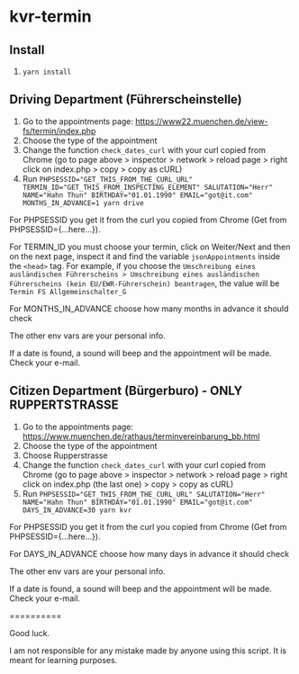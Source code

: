 # kvr-termin

## Install

1. `yarn install`

## Driving Department (Führerscheinstelle)

1. Go to the appointments page: https://www22.muenchen.de/view-fs/termin/index.php
2. Choose the type of the appointment
3. Change the function `check_dates_curl` with your curl copied from Chrome (go to page above > inspector > network > reload page > right click on index.php > copy > copy as cURL)
4. Run `PHPSESSID="GET_THIS_FROM_THE_CURL_URL" TERMIN_ID="GET_THIS_FROM_INSPECTING_ELEMENT" SALUTATION="Herr" NAME="Hahn Thun" BIRTHDAY="01.01.1990" EMAIL="got@it.com" MONTHS_IN_ADVANCE=1 yarn drive`

For PHPSESSID you get it from the curl you copied from Chrome (Get from PHPSESSID={...here...}).

For TERMIN_ID you must choose your termin, click on Weiter/Next and then on the next page, inspect it and find the variable `jsonAppointments` inside the `<head>` tag. For example, if you choose the `Umschreibung eines ausländischen Führerscheins > Umschreibung eines ausländischen Führerscheins (kein EU/EWR-Führerschein) beantragen`, the value will be `Termin FS Allgemeinschalter_G`

For MONTHS_IN_ADVANCE choose how many months in advance it should check

The other env vars are your personal info.

If a date is found, a sound will beep and the appointment will be made. Check your e-mail.

## Citizen Department (Bürgerburo) - ONLY RUPPERTSTRASSE

1. Go to the appointments page: https://www.muenchen.de/rathaus/terminvereinbarung_bb.html
2. Choose the type of the appointment
3. Choose Rupperstrasse
4. Change the function `check_dates_curl` with your curl copied from Chrome (go to page above > inspector > network > reload page > right click on index.php (the last one) > copy > copy as cURL)
5. Run `PHPSESSID="GET_THIS_FROM_THE_CURL_URL" SALUTATION="Herr" NAME="Hahn Thun" BIRTHDAY="01.01.1990" EMAIL="got@it.com" DAYS_IN_ADVANCE=30 yarn kvr`

For PHPSESSID you get it from the curl you copied from Chrome (Get from PHPSESSID={...here...}).

For DAYS_IN_ADVANCE choose how many days in advance it should check

The other env vars are your personal info.

If a date is found, a sound will beep and the appointment will be made. Check your e-mail.

==========

Good luck.

I am not responsible for any mistake made by anyone using this script. It is meant for learning purposes.
